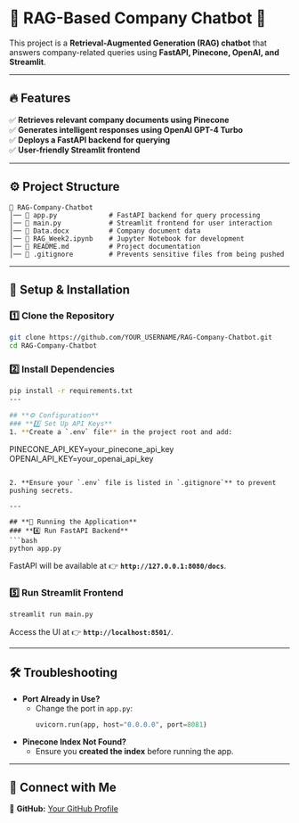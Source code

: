 # 🧠 RAG-Based Company Chatbot 🚀

This project is a **Retrieval-Augmented Generation (RAG) chatbot** that answers company-related queries using **FastAPI, Pinecone, OpenAI, and Streamlit**.

---

## 🔥 Features
✅ **Retrieves relevant company documents using Pinecone**  
✅ **Generates intelligent responses using OpenAI GPT-4 Turbo**  
✅ **Deploys a FastAPI backend for querying**  
✅ **User-friendly Streamlit frontend**  

---

## ⚙️ Project Structure
```
📂 RAG-Company-Chatbot
│── 📄 app.py             # FastAPI backend for query processing
│── 📄 main.py            # Streamlit frontend for user interaction
│── 📄 Data.docx          # Company document data
│── 📄 RAG_Week2.ipynb    # Jupyter Notebook for development
│── 📄 README.md          # Project documentation
│── 📄 .gitignore         # Prevents sensitive files from being pushed
```

---

## 🚀 Setup & Installation
### **1️⃣ Clone the Repository**
```bash
git clone https://github.com/YOUR_USERNAME/RAG-Company-Chatbot.git
cd RAG-Company-Chatbot
```

### **2️⃣ Install Dependencies**
```bash
pip install -r requirements.txt
---

## **⚙️ Configuration**
### **3️⃣ Set Up API Keys**
1. **Create a `.env` file** in the project root and add:
```
PINECONE_API_KEY=your_pinecone_api_key
OPENAI_API_KEY=your_openai_api_key
```

2. **Ensure your `.env` file is listed in `.gitignore`** to prevent pushing secrets.

---

## **🔧 Running the Application**
### **4️⃣ Run FastAPI Backend**
```bash
python app.py
```
FastAPI will be available at 👉 **`http://127.0.0.1:8080/docs`**.

### **5️⃣ Run Streamlit Frontend**
```bash
streamlit run main.py
```
Access the UI at 👉 **`http://localhost:8501/`**.

---

## **🛠 Troubleshooting**
- **Port Already in Use?**  
  - Change the port in `app.py`:
    ```python
    uvicorn.run(app, host="0.0.0.0", port=8081)
    ```
- **Pinecone Index Not Found?**  
  - Ensure you **created the index** before running the app.
---

## **🔗 Connect with Me**
📩 **GitHub:** [Your GitHub Profile](https://github.com/waleedasif2002)  
